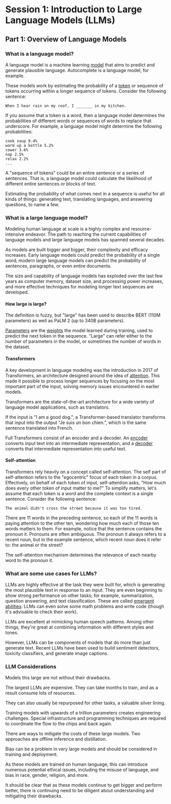 # Session 1: Introduction to Large Language Models (LLMs)
## Part 1: Overview of Language Models 
### What is a language model?
A language model is a machine learning [model](https://developers.google.com/machine-learning/glossary?hl=en#model) that aims to predict and generate plausible language. Autocomplete is a language model, for example.

These models work by estimating the probability of a [token](https://developers.google.com/machine-learning/glossary?hl=en#token) or sequence of tokens occurring within a longer sequence of tokens. Consider the following sentence:

```
When I hear rain on my roof, I _______ in my kitchen.
```

If you assume that a token is a word, then a language model determines the probabilities of different words or sequences of words to replace that underscore. For example, a language model might determine the following probabilities:

```
cook soup 9.4%
warm up a kettle 5.2%
cower 3.6%
nap 2.5%
relax 2.2%
...
```

A "sequence of tokens" could be an entire sentence or a series of sentences. That is, a language model could calculate the likelihood of different entire sentences or blocks of text.

Estimating the probability of what comes next in a sequence is useful for all kinds of things: generating text, translating languages, and answering questions, to name a few.

### What is a large language model?
Modeling human language at scale is a highly complex and resource-intensive endeavor. The path to reaching the current capabilities of language models and large language models has spanned several decades.

As models are built bigger and bigger, their complexity and efficacy increases. Early language models could predict the probability of a single word; modern large language models can predict the probability of sentences, paragraphs, or even entire documents.

The size and capability of language models has exploded over the last few years as computer memory, dataset size, and processing power increases, and more effective techniques for modeling longer text sequences are developed.

#### How large is large?
The definition is fuzzy, but "large" has been used to describe BERT (110M parameters) as well as PaLM 2 (up to 340B parameters).

[Parameters](https://developers.google.com/machine-learning/glossary?hl=en#parameter) are the [weights](https://developers.google.com/machine-learning/glossary?hl=en#weight) the model learned during training, used to predict the next token in the sequence. "Large" can refer either to the number of parameters in the model, or sometimes the number of words in the dataset.

#### Transformers
A key development in language modeling was the introduction in 2017 of Transformers, an architecture designed around the idea of [attention](https://developers.google.com/machine-learning/glossary?hl=fr#attention). This made it possible to process longer sequences by focusing on the most important part of the input, solving memory issues encountered in earlier models.

Transformers are the state-of-the-art architecture for a wide variety of language model applications, such as translators.

If the input is "I am a good dog.", a Transformer-based translator transforms that input into the output "Je suis un bon chien.", which is the same sentence translated into French.

Full Transformers consist of an encoder and a decoder. An [encoder](https://developers.google.com/machine-learning/glossary?hl=en#encoder) converts input text into an intermediate representation, and a [decoder](https://developers.google.com/machine-learning/glossary?hl=fr#decoder) converts that intermediate representation into useful text.

#### Self-attention
Transformers rely heavily on a concept called self-attention. The self part of self-attention refers to the "egocentric" focus of each token in a corpus. Effectively, on behalf of each token of input, self-attention asks, "How much does every other token of input matter to me?" To simplify matters, let's assume that each token is a word and the complete context is a single sentence. Consider the following sentence:

```
The animal didn't cross the street because it was too tired.
```
There are 11 words in the preceding sentence, so each of the 11 words is paying attention to the other ten, wondering how much each of those ten words matters to them. For example, notice that the sentence contains the pronoun it. Pronouns are often ambiguous. The pronoun it always refers to a recent noun, but in the example sentence, which recent noun does it refer to: the animal or the street?

The self-attention mechanism determines the relevance of each nearby word to the pronoun it.

### What are some use cases for LLMs?
LLMs are highly effective at the task they were built for, which is generating the most plausible text in response to an input. They are even beginning to show strong performance on other tasks; for example, summarization, question answering, and text classification. These are called [emergent abilities](https://research.google/pubs/emergent-abilities-of-large-language-models/). LLMs can even solve some math problems and write code (though it's advisable to check their work).

LLMs are excellent at mimicking human speech patterns. Among other things, they're great at combining information with different styles and tones.

However, LLMs can be components of models that do more than just generate text. Recent LLMs have been used to build sentiment detectors, toxicity classifiers, and generate image captions.

### LLM Considerations
Models this large are not without their drawbacks.

The largest LLMs are expensive. They can take months to train, and as a result consume lots of resources.

They can also usually be repurposed for other tasks, a valuable silver lining.

Training models with upwards of a trillion parameters creates engineering challenges. Special infrastructure and programming techniques are required to coordinate the flow to the chips and back again.

There are ways to mitigate the costs of these large models. Two approaches are offline inference and distillation.

Bias can be a problem in very large models and should be considered in training and deployment.

As these models are trained on human language, this can introduce numerous potential ethical issues, including the misuse of language, and bias in race, gender, religion, and more.

It should be clear that as these models continue to get bigger and perform better, there is continuing need to be diligent about understanding and mitigating their drawbacks. 